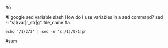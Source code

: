 #o

#i
google sed variable slash
How do I use variables in a sed command?
	sed -i "s|$var|r_str|g" file_name
#a
```
echo '/1/2/3' | sed -n 's|/1|/0/1|p'
```
#sum

